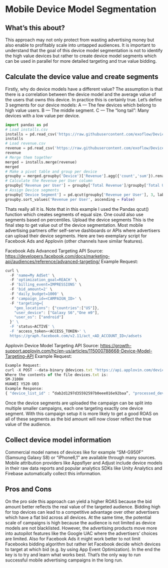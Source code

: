 # Mobile Device Model Segmentation

## What’s this about?
This approach may not only protect from wasting advertising money but also enable to profitably scale into untapped audiences. It is important to understand that the goal of this device model segmentation is not to identify the high value devices but rather to create device model segments which can be used in parallel for more detailed targeting and true value bidding.

## Calculate the device value and create segments
Firstly, why do device models have a different value? The assumption is that there is a correlation between the device model and the average value of the users that owns this device. In practice this is certainly true. Let’s define 3 segments for our device models:
A — The few devices which belong to high value users.
B — The middle segment.
C — The “long tail”: Many devices with a low value per device.

``` python
import pandas as pd
# Load installs.csv
installs = pd.read_csv('https://raw.githubusercontent.com/exoflow/DeviceModelSegmentation/master/installs.csv', sep = ';')
installs
# Load revenue.csv
revenue = pd.read_csv('https://raw.githubusercontent.com/exoflow/DeviceModelSegmentation/master/revenue.csv', sep = ';')
revenue
# Merge them together
merged = installs.merge(revenue)
merged
# Make a pivot table and group per device
groupby = merged.groupby('Device')['Revenue'].agg({'count','sum'}).rename(columns={'count':'Total Users', 'sum':'Total Revenue'})
# Calculate the Revenue per User column
groupby['Revenue per User'] = groupby['Total Revenue']/groupby['Total Users']
# Assign Device segments
groupby['Device Segment'] = pd.qcut(groupby['Revenue per User'], 3, labels=["C", "B", "A"])
groupby.sort_values('Revenue per User', ascending = False)
```

Thats really all it is. Note that in this example I used the Pandas qcut() function which creates segments of equal size. One could also use segments based on percentiles. 
Upload the device segments
This is the final step to get value out of the device segmentation. Most mobile advertising partners offer self-serve dashboards or APIs where advertisers can upload their device segments. Here are two exemplary script for Facebook Ads and Applovin (other channels have similar features).

Facebook Ads Advanced Targeting API
Source: https://developers.facebook.com/docs/marketing-api/audiences/reference/advanced-targeting/
Example Request:

``` javascript
curl \
  -F 'name=My AdSet' \
  -F 'optimization_goal=REACH' \
  -F 'billing_event=IMPRESSIONS' \
  -F 'bid_amount=2' \
  -F 'daily_budget=1000' \
  -F 'campaign_id=<CAMPAIGN_ID>' \
  -F 'targeting={ 
    "geo_locations": {"countries":["US"]}, 
    "user_device": ["Galaxy S6","One m9"], 
    "user_os": ["android"] 
  }' \
  -F 'status=ACTIVE' \
  -F 'access_token=<ACCESS_TOKEN>' \
  https://graph.facebook.com/v2.11/act_<AD_ACCOUNT_ID>/adsets
  ```

Applovin Device Model Targeting API
Source: https://growth-support.applovin.com/hc/en-us/articles/115000788668-Device-Model-Targeting-API
Example Request:

``` javascript
Example Request:
curl -X POST --data-binary @devices.txt "https://api.applovin.com/devices/append?device_list_id=<DEVICE_LIST_ID>&api_key=<API_KEY>"
Where the contents of the file devices.txt is:
SM-J100H
HUAWEI Y520-U03
Example Response:
{ "device_list_id" : “dab2d1297d35592597b0eee016e92baa”, "processed_devices" : 2, "failed_devices" : 0 }
```

Once the device segments are uploaded the campaign can be split into multiple smaller campaigns, each one targeting exactly one device segment. With this campaign setup it is more likely to get a good ROAS on all of these segments as the bid amount will now closer reflect the true value of the audience.

## Collect device model information
Commercial model names of devices like for example “SM-G950F” (Samsung Galaxy S8) or “iPhone6,1” are available through many sources. Mobile attribution providers like Appsflyer and Adjust include device models in their raw data reports and popular analytics SDKs like Unity Analytics and Firebase automatically collect this information.

## Pros and Cons
On the pro side this approach can yield a higher ROAS because the bid amount better reflects the real value of the targeted audience. Bidding high for top devices can lead to a competitive advantage over other advertisers which have a flat bid across all devices. At the same time, the potential scale of campaigns is high because the audience is not limited as device models are not blacklisted.
However, the advertising products move more into autopilot features like the Google UAC where the advertisers’ choices are limited. Also for Facebook Ads it might work better to not limit Facebooks bidding algorithm but rather let Facebook decide which devices to target at which bid (e.g. by using App Event Optimization).
In the end the key is to try and learn what works best. That’s the only way to run successful mobile advertising campaigns in the long run.

